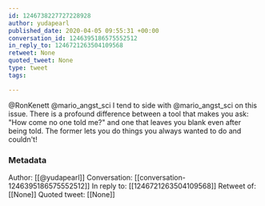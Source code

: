 ```yaml
---
id: 1246738227727228928
author: yudapearl
published_date: 2020-04-05 09:55:31 +00:00
conversation_id: 1246395186575552512
in_reply_to: 1246721263504109568
retweet: None
quoted_tweet: None
type: tweet
tags:

---
```


@RonKenett @mario_angst_sci I tend to side with @mario_angst_sci on this issue. There is a profound difference between a tool that makes you ask: "How come no one told me?" and one that leaves you blank even after being told. The former lets you do things you always wanted to do and couldn't!

### Metadata

Author: [[@yudapearl]]
Conversation: [[conversation-1246395186575552512]]
In reply to: [[1246721263504109568]]
Retweet of: [[None]]
Quoted tweet: [[None]]
